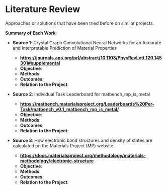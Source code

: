# Literature Review

Approaches or solutions that have been tried before on similar projects.

**Summary of Each Work**:

- **Source 1**: Crystal Graph Convolutional Neural Networks for an Accurate and Interpretable Prediction of Material Properties

  - **https://journals.aps.org/prl/abstract/10.1103/PhysRevLett.120.145301#supplemental**
  - **Objective**:
  - **Methods**:
  - **Outcomes**:
  - **Relation to the Project**:

- **Source 2**: Individual Task Leaderboard for matbench_mp_is_metal

  - **https://matbench.materialsproject.org/Leaderboards%20Per-Task/matbench_v0.1_matbench_mp_is_metal/**
  - **Objective**:
  - **Methods**:
  - **Outcomes**:
  - **Relation to the Project**:

- **Source 3**: How electronic band structures and density of states are calculated on the Materials Project (MP) website.

  - **https://docs.materialsproject.org/methodology/materials-methodology/electronic-structure**
  - **Objective**:
  - **Methods**:
  - **Outcomes**:
  - **Relation to the Project**:
